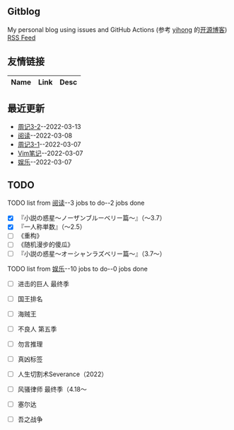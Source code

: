 ## Gitblog
My personal blog using issues and GitHub Actions (参考 [yihong](https://github.com/yihong0618) 的[开源博客](https://github.com/yihong0618/gitblog/issues/177))
[RSS Feed](https://raw.githubusercontent.com/wjianbo/blog-data/main/feed.xml)
## 友情链接
| Name | Link | Desc | 
 | ---- | ---- | ---- |
## 最近更新
- [周记3-2](https://github.com/wjianbo/blog-data/issues/6)--2022-03-13
- [阅读](https://github.com/wjianbo/blog-data/issues/5)--2022-03-08
- [周记3-1](https://github.com/wjianbo/blog-data/issues/4)--2022-03-07
- [Vim笔记](https://github.com/wjianbo/blog-data/issues/3)--2022-03-07
- [娱乐](https://github.com/wjianbo/blog-data/issues/2)--2022-03-07
## TODO
TODO list from [阅读](https://github.com/wjianbo/blog-data/issues/5)--3 jobs to do--2 jobs done
- [x] 『小説の惑星〜ノーザンブルーベリー篇～』（～3.7）
- [x] 『一人称単数』（～2.5）
- [ ] 《重构》
- [ ] 《随机漫步的傻瓜》
- [ ] 『小説の惑星〜オーシャンラズベリー篇～』（3.7〜）

TODO list from [娱乐](https://github.com/wjianbo/blog-data/issues/2)--10 jobs to do--0 jobs done
- [ ] 进击的巨人 最终季
- [ ] 国王排名
- [ ] 海贼王
- [ ] 不良人 第五季
- [ ] 勿言推理
- [ ] 真凶标签
- [ ] 人生切割术Severance（2022）
- [ ] 风骚律师 最终季（4.18～
- [ ] 塞尔达
- [ ] 吾之战争

